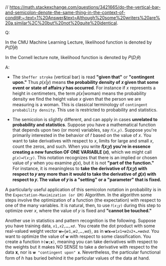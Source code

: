 // https://math.stackexchange.com/questions/3421665/do-the-vertical-bar-and-semicolon-denote-the-same-thing-in-the-context-of-condit#:~:text=1%20Answer&text=Although%20some%20writers%20are%20a,similar%2C%20but%20not%20quite%20identical.

Q: 

  In the CMU Machine Learning Lecture, likelihood function is denoted by 𝑃(𝐷|𝜃)

  In the Cornell lecture note, likelihood function is denoted by 𝑃(𝐷;𝜃)

A:

- The `Sheffer stroke` (vertical bar) is read **"given that"** or **"contingent upon."** Thus 𝑝(𝑥|𝑦) means __the probability density of 𝑥 given that some event or state of affairs 𝑦 has occurred__. 
For instance if 𝑥 represents a height in centimeters, the term 𝑝(𝑥|woman) means the probability density we find the height value 𝑥 given that the person we are measuring is a woman.
This is classical terminology of `contingent probability density`. This use is restricted to probability and statistics.

- The semicolon is slightly different, and can apply in cases __unrelated to probability and statistics__. Suppose you have a mathematical function that depends upon two (or more) variables, 
say `𝑓(𝑥,𝑦)`. Suppose you're primarily interested in the behavior of 𝑓 based on the value of 𝑥. You want to take derivatives with respect to 𝑥, 
limits for large and small 𝑥, count the zeros, and such. When you write __𝑓(𝑥;𝑦) you're in essence creating a new function OF ONE VARIABLE (𝑥)__, 
which we might call `𝑔(𝑥)=𝑓(𝑥;𝑦)`. This notation recognizes that there is an implied or chosen value of 𝑦 when you examine 𝑔(𝑥), but it is not __"part of the function."__
For instance, it is meaningless to __take the derivative of 𝑓(𝑥;𝑦) with respect to 𝑦 any more than it would to take the derivative of 𝑔(𝑥) with respect to 𝑦. 
The value of 𝑦 is a "setting" or a "parameter" that is fixed.__

A particularly useful application of this semicolon notation in probability is in the `Expectation-Maximization (or EM)` Algorithm. 
In the algorithm some steps involve the optimization of a function (the expectation) with respect to one of the many variables. 
It is natural, then, to use `𝑓(𝑥;𝑦)` during this step to optimize over 𝑥, where the value of 𝑦 is fixed and __"cannot be touched."__

Another use in statistics and pattern recognition is the following. Suppose you have training data, `𝑥1,𝑥2,…,𝑥𝑑.` You create the dot product with some real-valued 
weight vector `𝐰={𝑤1,𝑤2,…,𝑤𝑑}`, as in `𝐰𝑡𝐱=𝑤1𝑥1+𝑤2𝑥2+…+𝑤𝑑𝑥𝑑`. You want to optimize the value of `𝐰` with respect to some classification. 
You create a function `ℎ(𝐰;𝐱)`, meaning you can take derivatives with respect to the weights but it makes NO SENSE to take a derivative with respect to the data 𝐱, 
nor is `𝐰 "contingent upon" 𝐱`. Nevertheless, the particular functional form of ℎ has buried behind it the particular values of the data at hand.

